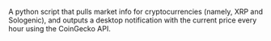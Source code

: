 A python script that pulls market info for cryptocurrencies (namely, XRP and Sologenic),
and outputs a desktop notification with the current price every hour using the CoinGecko API. 
